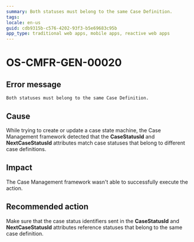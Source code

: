 ```yaml
---
summary: Both statuses must belong to the same Case Definition.
tags:
locale: en-us
guid: cdb9315b-c576-4202-93f3-b5e69683c95b
app_type: traditional web apps, mobile apps, reactive web apps
---
```


# OS-CMFR-GEN-00020

## Error message

`Both statuses must belong to the same Case Definition.`

## Cause

While trying to create or update a case state machine, the Case Management framework detected that the **CaseStatusId** and **NextCaseStatusId** attributes match case statuses that belong to different case definitions.

## Impact

The Case Management framework wasn't able to successfully execute the action.

## Recommended action

Make sure that the case status identifiers sent in the **CaseStatusId** and **NextCaseStatusId** attributes reference statuses that belong to the same case definition.
